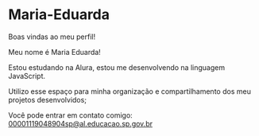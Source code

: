 # Maria-Eduarda
Boas vindas ao meu perfil!

Meu nome é Maria Eduarda!

Estou estudando na Alura,
estou me desenvolvendo na linguagem JavaScript.

Utilizo esse espaço para minha organização e compartilhamento dos meu projetos desenvolvidos;

Você pode entrar em contato comigo: 00001119048904sp@al.educacao.sp.gov.br
